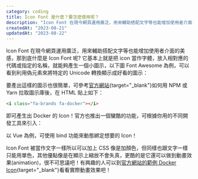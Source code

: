 ```yaml
---
category: coding
title: Icon Font 是什麼？要怎麼使用呢？
description: "Icon Font 在現今網頁運用廣泛，用來輔助搭配文字等也能增加使用者介面的美感，那到底什麼是 Icon Font 呢"
createdAt: "2023-08-21"
updatedAt: "2023-08-22"
---
```


Icon Font 在現今網頁運用廣泛，用來輔助搭配文字等也能增加使用者介面的美感，那到底什麼是 Icon Font 呢? 它基本上就是把 icon 當作字體，放入相對應的代碼或指定的名稱，就能夠產生一個小圖示，以下圖 Font Awesome 為例，可以看到利用偽元素來將特定的 Unicode 轉換顯示成好看的圖示：

<markdown-img src="articles/what-is-icon-font-1.jpg"></markdown-img>

要產出這樣的圖示也很簡單，可參考[官方網站](https://fontawesome.com/){target="_blank"}如何用 NPM 或 Yarn 拉取圖示庫後，在 HTML 貼上如下：

```html
<i class="fa-brands fa-docker"></i>
```

即可產生出 Docker 的 Icon！官方也推出一個蠻酷的功能，可根據你用的不同開發工具來引入：

<markdown-img src="articles/what-is-icon-font-2.jpg"></markdown-img>

以 Vue 為例，可使用 bind 功能來動態綁定想要的 Icon！

<markdown-img src="articles/what-is-icon-font-3.jpg"></markdown-img>

Icon Font 被當作文字一樣所以可以加上 CSS 像是加顏色，但同樣也跟文字一樣只能用單色，其他優點像是在顯示上縮放不會失真，更酷的是它還可以做到動畫效果(animation)，很不可思議吧！有興趣的人可以到[官方網站的範例 Docker Icon](https://fontawesome.com/icons/docker?f=brands&s=solid){target="_blank"}看看實際動畫效果吧！